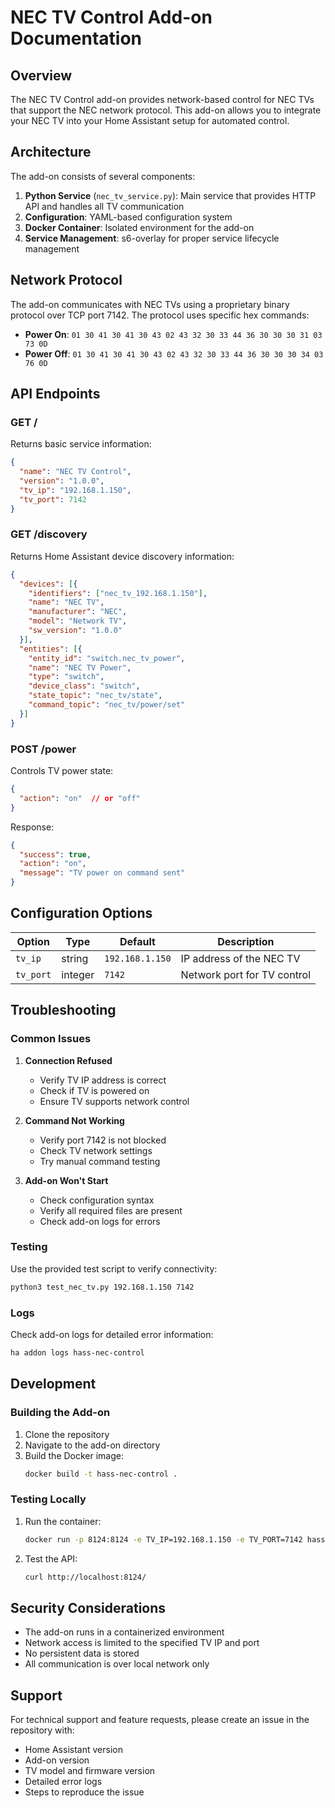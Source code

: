 # NEC TV Control Add-on Documentation

## Overview

The NEC TV Control add-on provides network-based control for NEC TVs that support the NEC network protocol. This add-on allows you to integrate your NEC TV into your Home Assistant setup for automated control.

## Architecture

The add-on consists of several components:

1. **Python Service** (`nec_tv_service.py`): Main service that provides HTTP API and handles all TV communication
2. **Configuration**: YAML-based configuration system
3. **Docker Container**: Isolated environment for the add-on
4. **Service Management**: s6-overlay for proper service lifecycle management

## Network Protocol

The add-on communicates with NEC TVs using a proprietary binary protocol over TCP port 7142. The protocol uses specific hex commands:

- **Power On**: `01 30 41 30 41 30 43 02 43 32 30 33 44 36 30 30 30 31 03 73 0D`
- **Power Off**: `01 30 41 30 41 30 43 02 43 32 30 33 44 36 30 30 30 34 03 76 0D`

## API Endpoints

### GET /
Returns basic service information:
```json
{
  "name": "NEC TV Control",
  "version": "1.0.0",
  "tv_ip": "192.168.1.150",
  "tv_port": 7142
}
```

### GET /discovery
Returns Home Assistant device discovery information:
```json
{
  "devices": [{
    "identifiers": ["nec_tv_192.168.1.150"],
    "name": "NEC TV",
    "manufacturer": "NEC",
    "model": "Network TV",
    "sw_version": "1.0.0"
  }],
  "entities": [{
    "entity_id": "switch.nec_tv_power",
    "name": "NEC TV Power",
    "type": "switch",
    "device_class": "switch",
    "state_topic": "nec_tv/state",
    "command_topic": "nec_tv/power/set"
  }]
}
```

### POST /power
Controls TV power state:
```json
{
  "action": "on"  // or "off"
}
```

Response:
```json
{
  "success": true,
  "action": "on",
  "message": "TV power on command sent"
}
```

## Configuration Options

| Option | Type | Default | Description |
|--------|------|---------|-------------|
| `tv_ip` | string | `192.168.1.150` | IP address of the NEC TV |
| `tv_port` | integer | `7142` | Network port for TV control |

## Troubleshooting

### Common Issues

1. **Connection Refused**
   - Verify TV IP address is correct
   - Check if TV is powered on
   - Ensure TV supports network control

2. **Command Not Working**
   - Verify port 7142 is not blocked
   - Check TV network settings
   - Try manual command testing

3. **Add-on Won't Start**
   - Check configuration syntax
   - Verify all required files are present
   - Check add-on logs for errors

### Testing

Use the provided test script to verify connectivity:
```bash
python3 test_nec_tv.py 192.168.1.150 7142
```

### Logs

Check add-on logs for detailed error information:
```bash
ha addon logs hass-nec-control
```

## Development

### Building the Add-on

1. Clone the repository
2. Navigate to the add-on directory
3. Build the Docker image:
   ```bash
   docker build -t hass-nec-control .
   ```

### Testing Locally

1. Run the container:
   ```bash
   docker run -p 8124:8124 -e TV_IP=192.168.1.150 -e TV_PORT=7142 hass-nec-control
   ```

2. Test the API:
   ```bash
   curl http://localhost:8124/
   ```

## Security Considerations

- The add-on runs in a containerized environment
- Network access is limited to the specified TV IP and port
- No persistent data is stored
- All communication is over local network only

## Support

For technical support and feature requests, please create an issue in the repository with:
- Home Assistant version
- Add-on version
- TV model and firmware version
- Detailed error logs
- Steps to reproduce the issue
